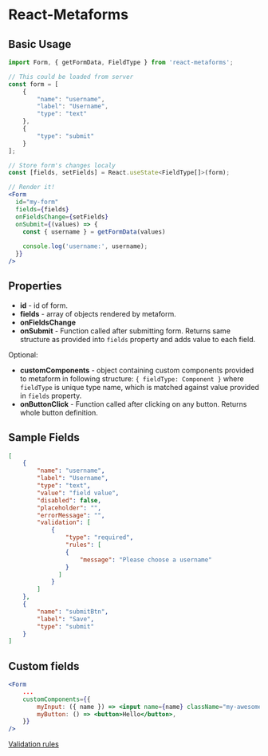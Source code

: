 # React-Metaforms

## Basic Usage

```jsx
import Form, { getFormData, FieldType } from 'react-metaforms';

// This could be loaded from server
const form = [
    {
        "name": "username",
        "label": "Username",
        "type": "text"
    },
    {
        "type": "submit"
    }
];

// Store form's changes localy
const [fields, setFields] = React.useState<FieldType[]>(form);

// Render it!
<Form
  id="my-form"
  fields={fields}
  onFieldsChange={setFields}
  onSubmit={(values) => {
    const { username } = getFormData(values)
    
    console.log('username:', username);
  }}
/>  
```

## Properties

* **id** - id of form.
* **fields** - array of objects rendered by metaform.
* **onFieldsChange**
* **onSubmit** - Function called after submitting form. Returns same structure as provided into ```fields``` property and adds value to each field.

Optional:
* **customComponents** - object containing custom components provided to metaform in following structure: ```{ fieldType: Component }``` where ```fieldType``` is unique type name, which is matched against value provided in ```fields``` property.
* **onButtonClick** - Function called after clicking on any button. Returns whole button definition.

## Sample Fields

```json
[
    {
        "name": "username",
        "label": "Username",
        "type": "text",
        "value": "field value",
        "disabled": false,
        "placeholder": "",
        "errorMessage": "",
        "validation": [
            {
                "type": "required",
                "rules": [
                {
                    "message": "Please choose a username"
                }
              ]
            }
        ]
    },
    {
        "name": "submitBtn",
        "label": "Save",
        "type": "submit"
    }
]
```

## Custom fields

```jsx
<Form
    ...
    customComponents={{
        myInput: ({ name }) => <input name={name} className="my-awesome-input" />,
        myButton: () => <button>Hello</button>,
    }}
/>
```


[Validation rules](/docs/validation_rules.md)

